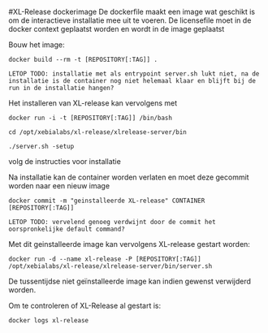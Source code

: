 #XL-Release dockerimage
De dockerfile maakt een image wat geschikt is om de interactieve installatie mee uit te voeren.
De licensefile moet in de docker context geplaatst worden en wordt in de image geplaatst

Bouw het image:

`docker build --rm -t [REPOSITORY[:TAG]] .`

	LETOP TODO: installatie met als entrypoint server.sh lukt niet, na de installatie is de container nog niet helemaal klaar en blijft bij de run in de installatie hangen?

Het installeren van XL-release kan vervolgens met

`docker run -i -t [REPOSITORY[:TAG]] /bin/bash`

`cd /opt/xebialabs/xl-release/xlrelease-server/bin`

`./server.sh -setup`

volg de instructies voor installatie

Na installatie kan de container worden verlaten en moet deze gecommit worden naar een nieuw image

`docker commit -m "geinstalleerde XL-release" CONTAINER [REPOSITORY[:TAG]]`

	LETOP TODO: vervelend genoeg verdwijnt door de commit het oorspronkelijke default command?

Met dit geinstalleerde image kan vervolgens XL-release gestart worden:

`docker run -d --name xl-release -P [REPOSITORY[:TAG]] /opt/xebialabs/xl-release/xlrelease-server/bin/server.sh`

De tussentijdse niet geïnstalleerde image kan indien gewenst verwijderd worden.

Om te controleren of XL-Release al gestart is:

`docker logs xl-release`
